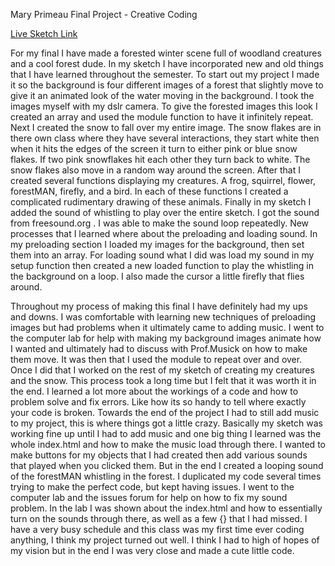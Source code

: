 Mary Primeau
Final Project - Creative Coding

[Live Sketch Link](https://mprimeau1.github.io/120v2/finalproject4/index.html)

For my final I have made a forested winter scene full of woodland creatures and a cool forest dude. In my sketch I have incorporated new and old things that I have learned throughout the semester. To start out my project I made it so the background is four different images of a forest that slightly move to give it an animated look of the water moving in the background.  I took the images myself with my dslr camera.  To give the forested images this look I created an array and used the module function to have it infinitely repeat.  Next I created the snow to fall over my entire image.  The snow flakes are in there own class where they have several interactions, they start white then when it hits the edges of the screen it turn to either pink or blue snow flakes.  If two pink snowflakes hit each other they turn back to white. The snow flakes also move in a random way around the screen.  After that I created several functions displaying my creatures.  A frog, squirrel, flower, forestMAN, firefly, and a bird.  In each of these functions I created a complicated rudimentary drawing of these animals.  Finally in my sketch I added the sound of whistling to play over the entire sketch. I got the sound from freesound.org . I was able to make the sound loop repeatedly. New processes that I learned where about the preloading and loading sound.  In my preloading section I loaded my images for the background, then set them into an array.  For loading sound what I did was load my sound in my setup function then created a new loaded function to play the whistling in the background on a loop. I also made the cursor a little firefly that flies around.

Throughout my process of making this final I have definitely had my ups and downs. I was comfortable with learning new techniques of preloading images but had problems when it ultimately came to adding music.  I went to the computer lab for help with making my background images animate how I wanted and ultimately had to discuss with Prof.Musick on how to make them move.  It was then that I used the module to repeat over and over.  Once I did that I worked on the rest of my sketch of creating my creatures and the snow.  This process took a long time but I felt that it was worth it in the end.  I learned a lot more about the workings of a code and how to problem solve and fix errors. Like how its so handy to tell where exactly your code is broken.  Towards the end of the project I had to still add music to my project, this is where things got a little crazy.  Basically my sketch was working fine up until I had to add music and one big thing I learned was the whole index.html and how to make the music load through there.  I wanted to make buttons for my objects that I had created then add various sounds that played when you clicked them. But in the end I created a looping sound of the forestMAN whistling in the forest. I duplicated my code several times trying to make the perfect code, but kept having issues. I went to the computer lab and the issues forum for help on how to fix my sound problem. In the lab I was shown about the index.html and how to essentially turn on the sounds through there, as well as a few {} that I had missed. I have a very busy schedule and this class was my first time ever coding anything, I think my project turned out well.  I think I had to high of hopes of my vision but in the end I was very close and made a cute little code.
